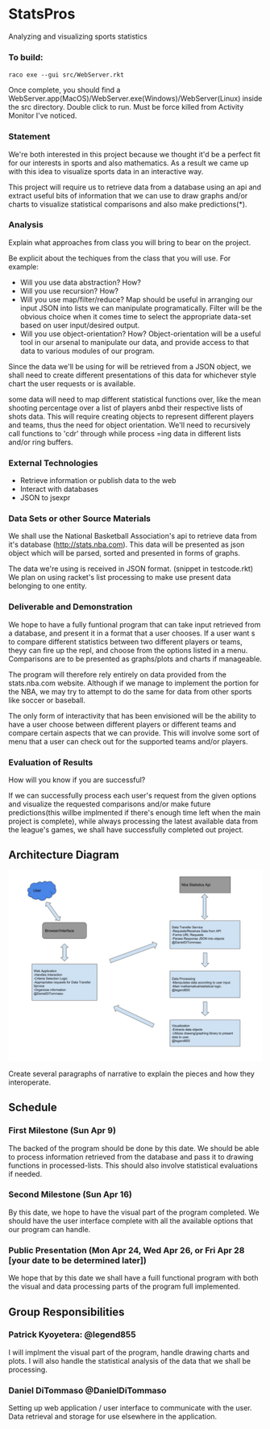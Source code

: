 
# StatsPros
Analyzing and visualizing sports statistics

### To build:
```
raco exe --gui src/WebServer.rkt
```
Once complete, you should find a WebServer.app(MacOS)/WebServer.exe(Windows)/WebServer(Linux) inside the src directory.
Double click to run. Must be force killed from Activity Monitor I've noticed.
### Statement
<!--- Describe your project. Why is it interesting? Why is it interesting to you personally? What do you hope to learn? --->

We're both interested in this project because we thought it'd be a perfect fit for our interests in sports and also mathematics. As a result we came up with this idea to visualize sports data in an interactive way. 

This project will require us to retrieve data from a database using an api and extract useful bits of information that we can use to draw graphs and/or charts to visualize statistical comparisons and also make predictions(\*).


### Analysis
Explain what approaches from class you will bring to bear on the project.

Be explicit about the techiques from the class that you will use. For example:

- Will you use data abstraction? How?
- Will you use recursion? How?
- Will you use map/filter/reduce? Map should be useful in arranging our input JSON into lists we can manipulate programatically.
       	       			  Filter will be the obvious choice when it comes time to select the appropriate data-set based on user input/desired output.
- Will you use object-orientation? How? Object-orientation will be a useful tool in our arsenal to manipulate our data, and provide access to that data to 
       	       			   	various modules of our program. 
<!---
- Will you use functional approaches to processing your data? How?
- Will you use state-modification approaches? How? (If so, this should be encapsulated within objects. `set!` pretty much should only exist inside an object.)
- Will you build an expression evaluator, like we did in the symbolic differentatior and the metacircular evaluator?
- Will you use lazy evaluation approaches?
--->
Since the data we'll be using for will be retrieved from a JSON object, we shall need to create different presentations of this data for whichever style chart the user requests or is available. 

some data will need to map different statistical functions over, like the mean shooting percentage over a list of players anbd their respective lists of shots data. This will require creating objects to represent different players and teams, thus the need for object orientation.
We'll need to recursively call functions to 'cdr' through while process =ing data in different lists and/or ring buffers.
<!---
The idea here is to identify what ideas from the class you will use in carrying out your project. 

**Your project will be graded, in part, by the extent to which you adopt approaches from the course into your implementation, _and_ your discussion about this.**
--->

### External Technologies

- Retrieve information or publish data to the web 
- Interact with databases
- JSON to jsexpr

### Data Sets or other Source Materials
We shall use the National Basketball Association's api to retrieve data from it's database (http://stats.nba.com). This data will be presented as json object which will be parsed, sorted and presented in forms of graphs. 

<!--- How will you convert your data into a form usable for your project?   --->

The data we're using is received in JSON format. (snippet in testcode.rkt) We plan on using racket's list processing to make use present data belonging to one entity. 


### Deliverable and Demonstration

We hope to have a fully funtional program that can take input retrieved from a database, and present it in a format that a user chooses. If a user want s to compare different statistics between two different players or teams, theyy can fire up the repl, and choose from the options listed in a menu. Comparisons are to be presented as graphs/plots and charts if manageable. 

The program will therefore rely entirely on data provided from the stats.nba.com website. Although if we manage to 
 implement the portion for the NBA, we may try to attempt to do the same for data from other sports like soccer or baseball. 

The only form of interactivity that has been envisioned will be the ability to have a user choose between different players or different teams and compare certain aspects that we can provide. 
This will involve some sort of menu that a user can check out for the supported teams and/or players.

<!---
Explain exactly what you'll have at the end. What will it be able to do at the live demo?

What exactly will you produce at the end of the project? A piece of software, yes, but what will it do? Here are some questions to think about (and answer depending on your application).

Will it run on some data, like batch mode? Will you present some analytical results of the processing? How can it be re-run on different source data?

Will it be interactive? Can you show it working? This project involves a live demo, so interactivity is good.
--->
### Evaluation of Results
How will you know if you are successful? 
<!-- If you include some kind of _quantitative analysis,_ that would be good.--->

If we can successfully process each user's request from the given options and visualize the requested comparisons and/or make future predictions(this willbe implmented if there's enough time left when the main project is complete), while always processing the latest available data from the league's games, we shall have successfully completed out project.

## Architecture Diagram
![Alt text](/resources/ArchDiag.jpg?raw=true)

Create several paragraphs of narrative to explain the pieces and how they interoperate.

## Schedule
<!---Explain how you will go from proposal to finished product. 

There are three deliverable milestones to explicitly define, below.

The nature of deliverables depend on your project, but may include things like processed data ready for import, core algorithms implemented, interface design prototyped, etc. 

You will be expected to turn in code, documentation, and data (as appropriate) at each of these stages.

Write concrete steps for your schedule to move from concept to working system. 
--->
### First Milestone (Sun Apr 9)
The backed of the program should be done by this date. We should be able to process information retrieved from the database and pass it to drawing functions in processed-lists. This should also involve statistical evaluations if needed.

### Second Milestone (Sun Apr 16)
By this date, we hope to have the visual part of the program completed. 
We should have the user interface complete with all the available options that our program can handle. 

### Public Presentation (Mon Apr 24, Wed Apr 26, or Fri Apr 28 [your date to be determined later])
We hope that by this date we shall have a fuill functional program with both the visual and data processing parts of the program full implemented.

## Group Responsibilities
<!--- Here each group member gets a section where they, as an individual, detail what they are responsible for in this project. Each group member writes their own Responsibility section. Include the milestones and final deliverable. --->

<!--- Please use Github properly: each individual must make the edits to this file representing their own section of work--->
<!---
**Additional instructions for teams of three:** 
* Remember that you must have prior written permission to work in groups of three (specifically, an approved `FP3` team declaration submission).
* The team must nominate a lead. This person is primarily responsible for code integration. This work may be shared, but the team lead has default responsibility.
* The team lead has full partner implementation responsibilities also.
* Identify who is team lead.

In the headings below, replace the silly names and GitHub handles with your actual ones.
--->
### Patrick Kyoyetera: @legend855
I will implment the visual part of the program, handle drawing charts and plots. I will also handle the statistical analysis of the data that we shall be processing.


### Daniel DiTommaso @DanielDiTommaso
Setting up web application / user interface to communicate with the user. 
Data retrieval and storage for use elsewhere in the application. 
   
